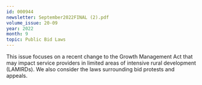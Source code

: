 ```yaml
---
id: 000944
newsletter: September2022FINAL (2).pdf
volume_issue: 20-09
year: 2022
month: 9
topic: Public Bid Laws
---
```


This issue focuses on a recent change to the Growth Management Act that may impact service providers in limited areas of intensive rural development (LAMIRDs). We also consider the laws surrounding bid protests and appeals.